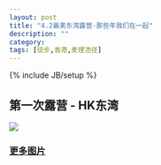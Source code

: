 ```yaml
---
layout: post
title: "4.2最美东湾露营-那些年我们在一起"
description: ""
category: 
tags: [徒步,香港,麦理浩径]
---
```

{% include JB/setup %}

## 第一次露营 - HK东湾
![](http://i.gliese.cn/images/dongwan-beach/fulls/01.jpg)
  
### [更多图片](http://hyvi.github.io/photos/) 
